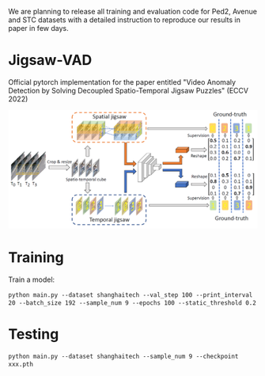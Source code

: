 We are planning to release all training and evaluation code for Ped2, Avenue and STC datasets with a detailed instruction to reproduce our results in paper in few days.

# Jigsaw-VAD
Official pytorch implementation for the paper entitled "Video Anomaly Detection by Solving Decoupled Spatio-Temporal Jigsaw Puzzles" (ECCV 2022)

![plot](./figs/arch.png)


# Training
Train a model:

```
python main.py --dataset shanghaitech --val_step 100 --print_interval 20 --batch_size 192 --sample_num 9 --epochs 100 --static_threshold 0.2
```


# Testing
```
python main.py --dataset shanghaitech --sample_num 9 --checkpoint xxx.pth
```
